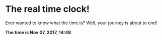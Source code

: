 # The real time clock!

Ever wanted to know what the time is? Well, your journey is about to end!

**The time is Nov 07, 2017, 14:48**